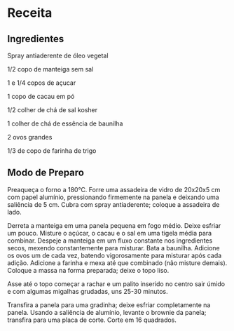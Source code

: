 # Receita

## Ingredientes

Spray antiaderente de óleo vegetal

1/2 copo de manteiga sem sal

1 e 1/4 copos de açucar

1 copo de cacau em pó

1/2 colher de chá de sal kosher

1 colher de chá de essência de baunilha

2 ovos grandes

1/3 de copo de farinha de trigo

## Modo de Preparo

Preaqueça o forno a 180°C. Forre uma assadeira de vidro de 20x20x5 cm com papel alumínio, pressionando firmemente na panela e deixando uma saliência de 5 cm. Cubra com spray antiaderente; coloque a assadeira de lado.

Derreta a manteiga em uma panela pequena em fogo médio. Deixe esfriar um pouco. Misture o açúcar, o cacau e o sal em uma tigela média para combinar. Despeje a manteiga em um fluxo constante nos ingredientes secos, mexendo constantemente para misturar. Bata a baunilha. Adicione os ovos um de cada vez, batendo vigorosamente para misturar após cada adição. Adicione a farinha e mexa até que combinado (não misture demais). Coloque a massa na forma preparada; deixe o topo liso.

Asse até o topo começar a rachar e um palito inserido no centro sair úmido e com algumas migalhas grudadas, uns 25-30 minutos.

Transfira a panela para uma gradinha; deixe esfriar completamente na panela. Usando a saliência de alumínio, levante o brownie da panela; transfira para uma placa de corte. Corte em 16 quadrados.